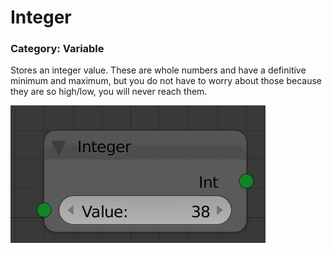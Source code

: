 # Integer

### Category: Variable

Stores an integer value. These are whole numbers and have a definitive minimum and maximum, but you do not have to worry about those because they are so high/low, you will never reach them.

![](/assets/Integer.JPG)



